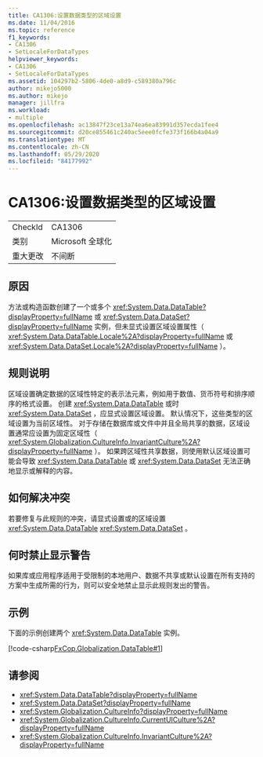 ```yaml
---
title: CA1306:设置数据类型的区域设置
ms.date: 11/04/2016
ms.topic: reference
f1_keywords:
- CA1306
- SetLocaleForDataTypes
helpviewer_keywords:
- CA1306
- SetLocaleForDataTypes
ms.assetid: 104297b2-5806-4de0-a8d9-c589380a796c
author: mikejo5000
ms.author: mikejo
manager: jillfra
ms.workload:
- multiple
ms.openlocfilehash: ac13847f23ce13a74ea6ea83991d357ecda1fee4
ms.sourcegitcommit: d20ce855461c240ac5eee0fcfe373f166b4a04a9
ms.translationtype: MT
ms.contentlocale: zh-CN
ms.lasthandoff: 05/29/2020
ms.locfileid: "84177992"
---
```

# <a name="ca1306-set-locale-for-data-types"></a>CA1306:设置数据类型的区域设置

|||
|-|-|
|CheckId|CA1306|
|类别|Microsoft 全球化|
|重大更改|不间断|

## <a name="cause"></a>原因
方法或构造函数创建了一个或多个 <xref:System.Data.DataTable?displayProperty=fullName> 或 <xref:System.Data.DataSet?displayProperty=fullName> 实例，但未显式设置区域设置属性（ <xref:System.Data.DataTable.Locale%2A?displayProperty=fullName> 或 <xref:System.Data.DataSet.Locale%2A?displayProperty=fullName> ）。

## <a name="rule-description"></a>规则说明
区域设置确定数据的区域性特定的表示法元素，例如用于数值、货币符号和排序顺序的格式设置。 创建 <xref:System.Data.DataTable> 或时 <xref:System.Data.DataSet> ，应显式设置区域设置。 默认情况下，这些类型的区域设置为当前区域性。 对于存储在数据库或文件中并且全局共享的数据，区域设置通常应设置为固定区域性（ <xref:System.Globalization.CultureInfo.InvariantCulture%2A?displayProperty=fullName> ）。 如果跨区域性共享数据，则使用默认区域设置可能会导致 <xref:System.Data.DataTable> 或 <xref:System.Data.DataSet> 无法正确地显示或解释的内容。

## <a name="how-to-fix-violations"></a>如何解决冲突
若要修复与此规则的冲突，请显式设置或的区域设置 <xref:System.Data.DataTable> <xref:System.Data.DataSet> 。

## <a name="when-to-suppress-warnings"></a>何时禁止显示警告
如果库或应用程序适用于受限制的本地用户、数据不共享或默认设置在所有支持的方案中生成所需的行为，则可以安全地禁止显示此规则发出的警告。

## <a name="example"></a>示例
下面的示例创建两个 <xref:System.Data.DataTable> 实例。

[!code-csharp[FxCop.Globalization.DataTable#1](../code-quality/codesnippet/CSharp/ca1306-set-locale-for-data-types_1.cs)]

## <a name="see-also"></a>请参阅

- <xref:System.Data.DataTable?displayProperty=fullName>
- <xref:System.Data.DataSet?displayProperty=fullName>
- <xref:System.Globalization.CultureInfo?displayProperty=fullName>
- <xref:System.Globalization.CultureInfo.CurrentUICulture%2A?displayProperty=fullName>
- <xref:System.Globalization.CultureInfo.InvariantCulture%2A?displayProperty=fullName>
